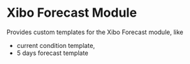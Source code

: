 ﻿# Xibo Forecast Module #

Provides custom templates for the Xibo Forecast module, like

* current condition template,
* 5 days forecast template
